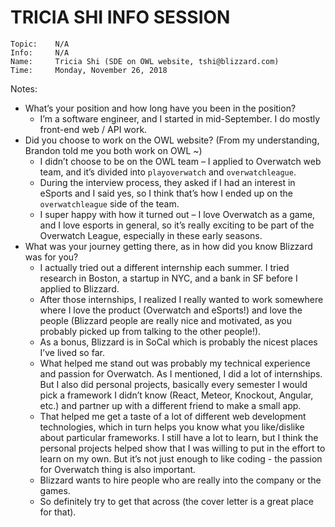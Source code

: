 # TRICIA SHI INFO SESSION

```
Topic:    N/A
Info:     N/A
Name:     Tricia Shi (SDE on OWL website, tshi@blizzard.com)
Time:     Monday, November 26, 2018
```

Notes:

- What’s your position and how long have you been in the position?
  - I’m a software engineer, and I started in mid-September. I do mostly front-end web / API work.
- Did you choose to work on the OWL website? (From my understanding, Brandon told me you both work on OWL ~)
  - I didn’t choose to be on the OWL team – I applied to Overwatch web team, and it’s divided into `playoverwatch` and `overwatchleague`.
  - During the interview process, they asked if I had an interest in eSports and I said yes, so I think that’s how I ended up on the `overwatchleague` side of the team.
  - I super happy with how it turned out – I love Overwatch as a game, and I love esports in general, so it’s really exciting to be part of the Overwatch League, especially in these early seasons.
- What was your journey getting there, as in how did you know Blizzard was for you?
  - I actually tried out a different internship each summer. I tried research in Boston, a startup in NYC, and a bank in SF before I applied to Blizzard.
  - After those internships, I realized I really wanted to work somewhere where I love the product (Overwatch and eSports!) and love the people (Blizzard people are really nice and motivated, as you probably picked up from talking to the other people!).
  - As a bonus, Blizzard is in SoCal which is probably the nicest places I’ve lived so far.
  - What helped me stand out was probably my technical experience and passion for Overwatch. As I mentioned, I did a lot of internships. But I also did personal projects, basically every semester I would pick a framework I didn’t know (React, Meteor, Knockout, Angular, etc.) and partner up with a different friend to make a small app.
  - That helped me get a taste of a lot of different web development technologies, which in turn helps you know what you like/dislike about particular frameworks. I still have a lot to learn, but I think the personal projects helped show that I was willing to put in the effort to learn on my own. But it’s not just enough to like coding - the passion for Overwatch thing is also important.
  - Blizzard wants to hire people who are really into the company or the games.
  - So definitely try to get that across (the cover letter is a great place for that).

